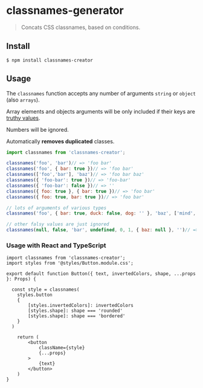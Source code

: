 # classnames-generator

> Concats CSS classnames, based on conditions.

## Install

```
$ npm install classnames-creator
```

## Usage

The `classnames` function accepts any number of arguments `string` or `object` (also `arrays`).

Array elements and objects arguments will be only included if their keys are [truthy values](https://developer.mozilla.org/en-US/docs/Glossary/Truthy).

Numbers will be ignored.

Automatically **removes duplicated** classes.


```js
import classnames from 'classnames-creator';

classnames('foo', 'bar')// => 'foo bar'
classnames('foo', { bar: true })// => 'foo bar'
classnames(['foo','bar'], 'baz')// => 'foo bar baz'
classnames({ 'foo-bar': true })// => 'foo-bar'
classnames({ 'foo-bar': false })// => ''
classnames({ foo: true }, { bar: true })// => 'foo bar'
classnames({ foo: true, bar: true })// => 'foo bar'

// lots of arguments of various types
classnames('foo', { bar: true, duck: false, dog: '' }, 'baz', ['mind', null], { quux: true })// => 'foo bar baz mind quux'

// other falsy values are just ignored
classnames(null, false, 'bar', undefined, 0, 1, { baz: null }, '')// => 'bar'
```

### Usage with React and TypeScript

```tsx
import classnames from 'classnames-creator';
import styles from '@styles/Button.module.css';

export default function Button({ text, invertedColors, shape, ...props }: Props) {
  
  const style = classnames(
    styles.button
    {
        [styles.invertedColors]: invertedColors
        [styles.shape]: shape === 'rounded'
        [styles.shape]: shape === 'bordered'
    }
  )

    return (
        <button
            className={style}
            {...props}
        >
            {text}
        </button>
    )
}
```



